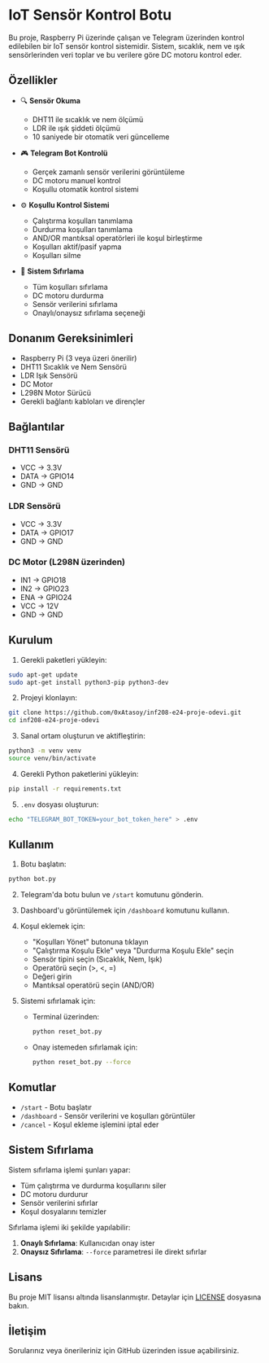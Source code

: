 # IoT Sensör Kontrol Botu

Bu proje, Raspberry Pi üzerinde çalışan ve Telegram üzerinden kontrol edilebilen bir IoT sensör kontrol sistemidir. Sistem, sıcaklık, nem ve ışık sensörlerinden veri toplar ve bu verilere göre DC motoru kontrol eder.

## Özellikler

- 🔍 **Sensör Okuma**
  - DHT11 ile sıcaklık ve nem ölçümü
  - LDR ile ışık şiddeti ölçümü
  - 10 saniyede bir otomatik veri güncelleme

- 🎮 **Telegram Bot Kontrolü**
  - Gerçek zamanlı sensör verilerini görüntüleme
  - DC motoru manuel kontrol
  - Koşullu otomatik kontrol sistemi

- ⚙️ **Koşullu Kontrol Sistemi**
  - Çalıştırma koşulları tanımlama
  - Durdurma koşulları tanımlama
  - AND/OR mantıksal operatörleri ile koşul birleştirme
  - Koşulları aktif/pasif yapma
  - Koşulları silme

- 🔄 **Sistem Sıfırlama**
  - Tüm koşulları sıfırlama
  - DC motoru durdurma
  - Sensör verilerini sıfırlama
  - Onaylı/onaysız sıfırlama seçeneği

## Donanım Gereksinimleri

- Raspberry Pi (3 veya üzeri önerilir)
- DHT11 Sıcaklık ve Nem Sensörü
- LDR Işık Sensörü
- DC Motor
- L298N Motor Sürücü
- Gerekli bağlantı kabloları ve dirençler

## Bağlantılar

### DHT11 Sensörü
- VCC -> 3.3V
- DATA -> GPIO14
- GND -> GND

### LDR Sensörü
- VCC -> 3.3V
- DATA -> GPIO17
- GND -> GND

### DC Motor (L298N üzerinden)
- IN1 -> GPIO18
- IN2 -> GPIO23
- ENA -> GPIO24
- VCC -> 12V
- GND -> GND

## Kurulum

1. Gerekli paketleri yükleyin:
```bash
sudo apt-get update
sudo apt-get install python3-pip python3-dev
```

2. Projeyi klonlayın:
```bash
git clone https://github.com/0xAtasoy/inf208-e24-proje-odevi.git
cd inf208-e24-proje-odevi
```

3. Sanal ortam oluşturun ve aktifleştirin:
```bash
python3 -m venv venv
source venv/bin/activate
```

4. Gerekli Python paketlerini yükleyin:
```bash
pip install -r requirements.txt
```

5. `.env` dosyası oluşturun:
```bash
echo "TELEGRAM_BOT_TOKEN=your_bot_token_here" > .env
```

## Kullanım

1. Botu başlatın:
```bash
python bot.py
```

2. Telegram'da botu bulun ve `/start` komutunu gönderin.

3. Dashboard'u görüntülemek için `/dashboard` komutunu kullanın.

4. Koşul eklemek için:
   - "Koşulları Yönet" butonuna tıklayın
   - "Çalıştırma Koşulu Ekle" veya "Durdurma Koşulu Ekle" seçin
   - Sensör tipini seçin (Sıcaklık, Nem, Işık)
   - Operatörü seçin (>, <, =)
   - Değeri girin
   - Mantıksal operatörü seçin (AND/OR)

5. Sistemi sıfırlamak için:
   - Terminal üzerinden:
     ```bash
     python reset_bot.py
     ```
   - Onay istemeden sıfırlamak için:
     ```bash
     python reset_bot.py --force
     ```

## Komutlar

- `/start` - Botu başlatır
- `/dashboard` - Sensör verilerini ve koşulları görüntüler
- `/cancel` - Koşul ekleme işlemini iptal eder

## Sistem Sıfırlama

Sistem sıfırlama işlemi şunları yapar:
- Tüm çalıştırma ve durdurma koşullarını siler
- DC motoru durdurur
- Sensör verilerini sıfırlar
- Koşul dosyalarını temizler

Sıfırlama işlemi iki şekilde yapılabilir:
1. **Onaylı Sıfırlama**: Kullanıcıdan onay ister
2. **Onaysız Sıfırlama**: `--force` parametresi ile direkt sıfırlar

## Lisans

Bu proje MIT lisansı altında lisanslanmıştır. Detaylar için [LICENSE](LICENSE) dosyasına bakın.

## İletişim

Sorularınız veya önerileriniz için GitHub üzerinden issue açabilirsiniz. 